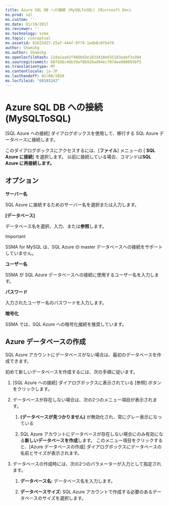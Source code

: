 ```yaml
---
title: Azure SQL DB への接続 (MySQLToSQL) |Microsoft Docs
ms.prod: sql
ms.custom: ''
ms.date: 01/19/2017
ms.reviewer: ''
ms.technology: ssma
ms.topic: conceptual
ms.assetid: 81623d27-25af-444f-9779-1edb8c6fb470
author: Shamikg
ms.author: Shamikg
ms.openlocfilehash: 12da1aa42f468b92e1833410e635183aabf3a384
ms.sourcegitcommit: b87d36c46b39af8b929ad94ec707dee8800950f5
ms.translationtype: MT
ms.contentlocale: ja-JP
ms.lasthandoff: 02/08/2020
ms.locfileid: "68103242"
---
```

# <a name="connect-to-azure-sql-db-mysqltosql"></a>Azure SQL DB への接続 (MySQLToSQL)
[SQL Azure への接続] ダイアログボックスを使用して、移行する SQL Azure データベースに接続します。  
  
このダイアログボックスにアクセスするには、[**ファイル**] メニューの [ **SQL Azure に接続**] を選択します。 以前に接続している場合、コマンドは**SQL Azure に再接続します。**  
  
## <a name="options"></a>オプション  
**サーバー名**  
  
SQL Azure に接続するためのサーバー名を選択または入力します。  
  
**[データベース]**  
  
データベース名を選択、入力、または**参照**します。  
  
> [!IMPORTANT]  
> SSMA for MySQL は、SQL Azure の master データベースへの接続をサポートしていません。  
  
**ユーザー名**  
  
SSMA が SQL Azure データベースへの接続に使用するユーザー名を入力します。  
  
**パスワード**  
  
入力されたユーザー名のパスワードを入力します。  
  
**暗号化**  
  
SSMA では、SQL Azure への暗号化接続を推奨しています。  
  
## <a name="create-azure-database"></a>Azure データベースの作成  
SQL Azure アカウントにデータベースがない場合は、最初のデータベースを作成できます。  
  
初めて新しいデータベースを作成するには、次の手順に従います。  
  
1.  [SQL Azure への接続] ダイアログボックスに表示されている [参照] ボタンをクリックします。  
  
2.  データベースが存在しない場合は、次の2つのメニュー項目が表示されます。  
  
    1.  **(データベースが見つかりません)** が無効化され、常にグレー表示になっている  
  
    2.  SQL Azure アカウントにデータベースが存在しない場合にのみ有効になる**新しいデータベースを作成**します。 このメニュー項目をクリックすると、[Azure データベースの作成] ダイアログボックスにデータベースの名前とサイズが表示されます。  
  
3.  データベースの作成時には、次の2つのパラメーターが入力として指定されます。  
  
    1.  **データベース名:** データベース名を入力します。  
  
    2.  **データベースサイズ:** SQL Azure アカウントで作成する必要のあるデータベースのサイズを選択します。  
  
